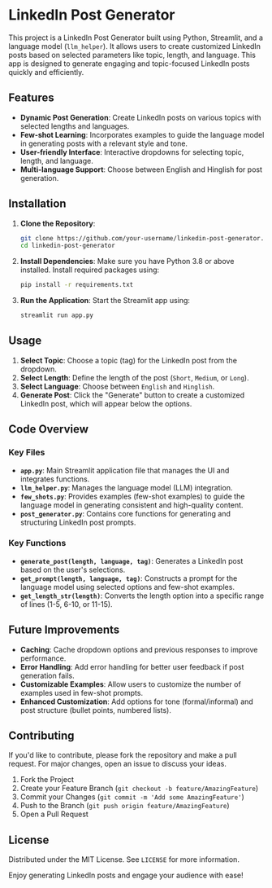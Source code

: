 
# LinkedIn Post Generator

This project is a LinkedIn Post Generator built using Python, Streamlit, and a language model (`llm_helper`). It allows users to create customized LinkedIn posts based on selected parameters like topic, length, and language. This app is designed to generate engaging and topic-focused LinkedIn posts quickly and efficiently.

## Features

- **Dynamic Post Generation**: Create LinkedIn posts on various topics with selected lengths and languages.
- **Few-shot Learning**: Incorporates examples to guide the language model in generating posts with a relevant style and tone.
- **User-friendly Interface**: Interactive dropdowns for selecting topic, length, and language.
- **Multi-language Support**: Choose between English and Hinglish for post generation.

## Installation

1. **Clone the Repository**:
   ```bash
   git clone https://github.com/your-username/linkedin-post-generator.git
   cd linkedin-post-generator
   ```

2. **Install Dependencies**:
   Make sure you have Python 3.8 or above installed. Install required packages using:
   ```bash
   pip install -r requirements.txt
   ```

3. **Run the Application**:
   Start the Streamlit app using:
   ```bash
   streamlit run app.py
   ```

## Usage

1. **Select Topic**: Choose a topic (tag) for the LinkedIn post from the dropdown.
2. **Select Length**: Define the length of the post (`Short`, `Medium`, or `Long`).
3. **Select Language**: Choose between `English` and `Hinglish`.
4. **Generate Post**: Click the "Generate" button to create a customized LinkedIn post, which will appear below the options.

## Code Overview

### Key Files

- **`app.py`**: Main Streamlit application file that manages the UI and integrates functions.
- **`llm_helper.py`**: Manages the language model (LLM) integration.
- **`few_shots.py`**: Provides examples (few-shot examples) to guide the language model in generating consistent and high-quality content.
- **`post_generator.py`**: Contains core functions for generating and structuring LinkedIn post prompts.

### Key Functions

- **`generate_post(length, language, tag)`**: Generates a LinkedIn post based on the user's selections.
- **`get_prompt(length, language, tag)`**: Constructs a prompt for the language model using selected options and few-shot examples.
- **`get_length_str(length)`**: Converts the length option into a specific range of lines (1-5, 6-10, or 11-15).

## Future Improvements

- **Caching**: Cache dropdown options and previous responses to improve performance.
- **Error Handling**: Add error handling for better user feedback if post generation fails.
- **Customizable Examples**: Allow users to customize the number of examples used in few-shot prompts.
- **Enhanced Customization**: Add options for tone (formal/informal) and post structure (bullet points, numbered lists).

## Contributing

If you'd like to contribute, please fork the repository and make a pull request. For major changes, open an issue to discuss your ideas.

1. Fork the Project
2. Create your Feature Branch (`git checkout -b feature/AmazingFeature`)
3. Commit your Changes (`git commit -m 'Add some AmazingFeature'`)
4. Push to the Branch (`git push origin feature/AmazingFeature`)
5. Open a Pull Request

## License

Distributed under the MIT License. See `LICENSE` for more information.



Enjoy generating LinkedIn posts and engage your audience with ease!
